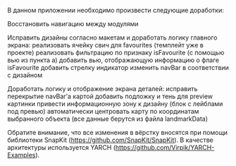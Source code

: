 В данном приложении необходимо произвести следующие доработки: 

Восстановить навигацию между модулями

Исправить дизайны согласно макетам и доработать логику главного экрана:
реализовать ячейку свич для favourites (темплейт уже в проекте)
реализовать фильтрацию по признаку isFavourite (с помощью вью из пункта a)
добавить вью, отображающую информацию о флаге isFavourite
добавить стрелку индикатор
изменить navBar в соответствии с дизайном

Доработать логику и отображение экрана деталей:
исправить перекрытие navBar’а картой
добавить подложку и тень для preview картинки
привести информационную зону к дизайну (блок с лейблами под превью)
автоматически центровать карту по координатам выбранного объекта (все данные берутся из файла landmarkData)

Обратите внимание, что все изменения в вёрстку вносятся при помощи библиотеки SnapKit (https://github.com/SnapKit/SnapKit). 
В качестве архитектуры используется YARCH (https://github.com/Virpik/YARCH-Examples).